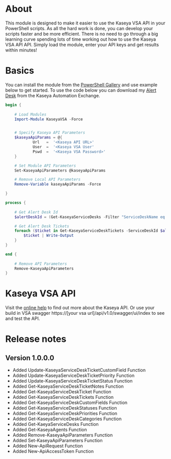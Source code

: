 # About

This module is designed to make it easier to use the Kaseya VSA API in your PowerShell scripts. As all the hard work is done,
you can develop your scripts faster and be more efficient. There is no need to go through a big learning curve spending lots
of time working out how to use the Kaseya VSA API  API. Simply load the module, enter your API keys and get results within minutes!

# Basics

You can install the module from the [PowerShell Gallery](https://www.powershellgallery.com/packages/KaseyaVSA) and use example below to get started. To use the code below you can download my [Alert Desk](https://automationexchange.kaseya.com/products/108) from the Kaseya Automation Exchange.

```powershell
begin {
	
	# Load Modules
	Import-Module KaseyaVSA -Force


	# Specify Kaseya API Parameters
	$kaseyaApiParams = @{
			Url   =  '<Kaseya API URL>'
			User  =  '<Kaseya VSA User'
			Pswd  =  '<Kaseya VSA Password>'
	}

	# Set Module API Parameters
	Set-KaseyaApiParameters @kaseyaApiParams

	# Remove Local API Parameters 
	Remove-Variable kaseyaApiParams -Force

}

process {
	
	# Get Alert Desk Id
	$alertDeskId = (Get-KaseyaServiceDesks -Filter "ServiceDeskName eq 'AlertDesk'").ServiceDeskId

	# Get Alert Desk Tickets
	foreach ($ticket in Get-KaseyaServiceDeskTickets -ServiceDeskId $alertDeskId) {
		$ticket | Write-Output 
	}
}

end {
	
	# Remove API Parameters
	Remove-KaseyaApiParameters
}

```

# Kaseya VSA API

Visit the [online help](http://help.kaseya.com/webhelp/EN/RESTAPI/9050000/index.asp#home.htm) to find out more about the Kaseya API. Or use your build in VSA swagger https://[your vsa url]/api/v1.0/swagger/ui/index to see and test the API.

# Release notes

## Version 1.0.0.0
- Added Update-KaseyaServiceDeskTicketCustomField  Function
- Added Update-KaseyaServiceDeskTicketPriority Function
- Added Update-KaseyaServiceDeskTicketStatus Function
- Added Get-KaseyaServiceDeskTicketNotes Function
- Added Get-KaseyaServiceDeskTicket Function
- Added Get-KaseyaServiceDeskTickets Function
- Added Get-KaseyaServiceDeskCustomFields Function
- Added Get-KaseyaServiceDeskStatuses Function
- Added Get-KaseyaServiceDeskPriorities Function
- Added Get-KaseyaServiceDeskCategories Function
- Added Get-KaeyaServiceDesks Function
- Added Get-KaseyaAgents Function
- Added Remove-KaseyaApiParameters Function
- Added Set-KaseyaApiParameters Function
- Added New-ApiRequest Function
- Added New-ApiAccessToken Function





